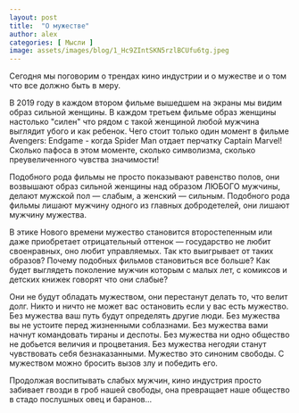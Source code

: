 ```yaml
---
layout: post
title:  "О мужестве"
author: alex
categories: [ Мысли ]
image: assets/images/blog/1_Hc9ZIntSKN5rzlBCUfu6tg.jpeg
---
```


Сегодня мы поговорим о трендах кино индустрии и о мужестве и о том что все должно быть в меру.

В 2019 году в каждом втором фильме вышедшем на экраны мы видим образ сильной женщины. В каждом третьем фильме образ женщины настолько "силен" что рядом с такой женщиной любой мужчина выглядит убого и как ребенок. Чего стоит только один момент в фильме Avengers: Endgame - когда Spider Man отдает перчатку Captain Marvel! Сколько пафоса в этом моменте, сколько символизма, сколько преувеличенного чувства значимости!

Подобного рода фильмы не просто показывают равенство полов, они возвышают образ сильной женщины над образом ЛЮБОГО мужчины, делают мужской пол — слабым, а женский — сильным. Подобного рода фильмы лишают мужчину одного из главных добродетелей, они лишают мужчину мужества.

В этике Нового времени мужество становится второстепенным или даже приобретает отрицательный оттенок — государство не любит своенравных, оно любит управляемых. Так кто выигрывает от таких образов? Почему подобных фильмов становиться все больше? Как будет выглядеть поколение мужчин которым с малых лет, с комиксов и детских книжек говорят что они слабые?

Они не будут обладать мужеством, они перестанут делать то, что велит долг. Никто и ничто не может вас остановить если у вас есть мужество. Без мужества ваш путь будут определять другие люди. Без мужества вы не устоите перед жизненными соблазнами. Без мужества вами начнут командовать тираны и деспоты. Без мужества ни одно общество не добьется величия и процветания. Без мужества негодяи станут чувствовать себя безнаказанными. Мужество это синоним свободы. С мужеством можно бросить вызов злу и победить его.

Продолжая воспитывать слабых мужчин, кино индустрия просто забивает гвозди в гроб нашей свободы, она превращает наше общество в стадо послушных овец и баранов...
